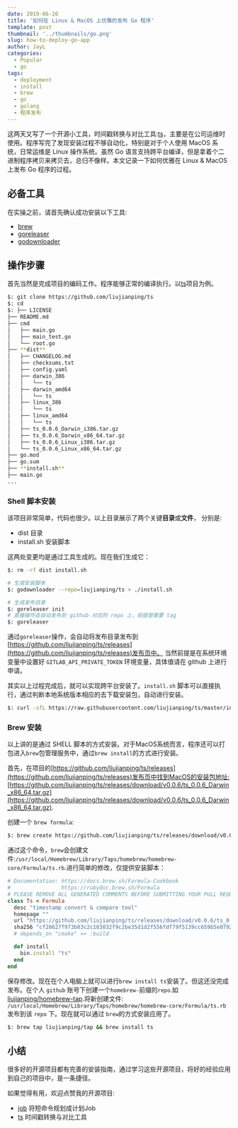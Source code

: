 ```yaml
---
date: 2019-06-26
title: '如何在 Linux & MacOS 上优雅的发布 Go 程序'
template: post
thumbnail: '../thumbnails/go.png'
slug: how-to-deploy-go-app
author: JayL
categories:
  - Popular
  - go
tags:
  - deployment
  - install
  - brew
  - go
  - golang
  - 程序发布
---
```


这两天又写了一个开源小工具，时间戳转换与对比工具:[ts](https://github.com/liujianping/ts)，主要是在公司运维时使用。程序写完了发现安装过程不够自动化，特别是对于个人使用 MacOS 系统，日常运维是 Linux 操作系统。虽然 Go 语言支持跨平台编译，但是拿着个二进制程序拷贝来拷贝去，总归不像样。本文记录一下如何优雅在 Linux & MacOS 上发布 Go 程序的过程。

## 必备工具

在实操之前，请首先确认成功安装以下工具:

- [brew](https://brew.sh/)
- [goreleaser](https://goreleaser.com/)
- [godownloader](https://github.com/goreleaser/godownloader)

## 操作步骤

首先当然是完成项目的编码工作。程序能够正常的编译执行。以[ts](https://github.com/liujianping/ts)项目为例。

````bash
$: git clone https://github.com/liujianping/ts
$: cd
$: ├── LICENSE
├── README.md
├── cmd
│   ├── main.go
│   ├── main_test.go
│   └── root.go
├── **dist**
│   ├── CHANGELOG.md
│   ├── checksums.txt
│   ├── config.yaml
│   ├── darwin_386
│   │   └── ts
│   ├── darwin_amd64
│   │   └── ts
│   ├── linux_386
│   │   └── ts
│   ├── linux_amd64
│   │   └── ts
│   ├── ts_0.0.6_Darwin_i386.tar.gz
│   ├── ts_0.0.6_Darwin_x86_64.tar.gz
│   ├── ts_0.0.6_Linux_i386.tar.gz
│   └── ts_0.0.6_Linux_x86_64.tar.gz
├── go.mod
├── go.sum
├── **install.sh**
├── main.go
...
````

### Shell 脚本安装

该项目非常简单，代码也很少。以上目录展示了两个关键**目录**或**文件**， 分别是:

- dist 目录
- install.sh 安装脚本

这两处变更均是通过工具生成的。现在我们生成它：

````bash
$: rm -rf dist install.sh

# 生成安装脚本
$: godownloader --repo=liujianping/ts > ./install.sh

# 生成发布目录
$: goreleaser init 
# 直接操作会自动发布到 github 对应的 repo 上，前提是需要 tag  
$: goreleaser 
````

通过`goreleaser`操作，会自动将发布目录发布到[https://github.com/liujianping/ts/releases](https://github.com/liujianping/ts/releases)发布页中。 当然前提是在系统环境变量中设置好 `GITLAB_API_PRIVATE_TOKEN` 环境变量，具体值请在 github 上进行申请。

其实以上过程完成后，就可以实现跨平台安装了。`install.sh` 脚本可以直接执行，通过判断本地系统版本相应的去下载安装包，自动进行安装。

````bash
$: curl -sfL https://raw.githubusercontent.com/liujianping/ts/master/install.sh | sh -s -- -b $(go env GOPATH)/bin
````

### Brew 安装

以上讲的是通过 SHELL 脚本的方式安装。对于MacOS系统而言，程序还可以打包进入`brew`包管理服务中，通过`brew install`的方式进行安装。

首先，在项目的[https://github.com/liujianping/ts/releases](https://github.com/liujianping/ts/releases)发布页中找到MacOS的安装包地址:[https://github.com/liujianping/ts/releases/download/v0.0.6/ts_0.0.6_Darwin_x86_64.tar.gz](https://github.com/liujianping/ts/releases/download/v0.0.6/ts_0.0.6_Darwin_x86_64.tar.gz).

创建一个 `brew formula`:

````bash
$: brew create https://github.com/liujianping/ts/releases/download/v0.0.6/ts_0.0.6_Darwin_x86_64.tar.gz
````
通过这个命令，`brew`会创建文件:`/usr/local/Homebrew/Library/Taps/homebrew/homebrew-core/Formula/ts.rb`.进行简单的修改，仅提供安装脚本：

````ruby
# Documentation: https://docs.brew.sh/Formula-Cookbook
#                https://rubydoc.brew.sh/Formula
# PLEASE REMOVE ALL GENERATED COMMENTS BEFORE SUBMITTING YOUR PULL REQUEST!
class Ts < Formula
  desc "timestamp convert & compare tool"
  homepage ""
  url "https://github.com/liujianping/ts/releases/download/v0.0.6/ts_0.0.6_Darwin_x86_64.tar.gz"
  sha256 "cf28627f973b03c2c103032f9c2be35d1d2f556fdf79f5139cc659b5e07924dd"
  # depends_on "cmake" => :build

  def install
    bin.install "ts"
  end
end
````
保存修改。现在在个人电脑上就可以进行`brew install ts`安装了。但这还没完成发布。在个人 `github` 账号下创建一个`homebrew-`前缀的`repo`.如[liujianping/homebrew-tap](https://github.com/liujianping/homebrew-tap).将新创建文件: `/usr/local/Homebrew/Library/Taps/homebrew/homebrew-core/Formula/ts.rb` 发布到该 `repo` 下。现在就可以通过 `brew`的方式安装应用了。

````bash
$: brew tap liujianping/tap && brew install ts
````

## 小结

很多好的开源项目都有完善的安装指南，通过学习这些开源项目，将好的经验应用到自己的项目中，是一条捷径。

如果觉得有用，欢迎点赞我的开源项目:

- [job](https://github.com/liujianping/job) 将短命令规划成计划Job
- [ts](https://github.com/liujianping/ts) 时间戳转换与对比工具

